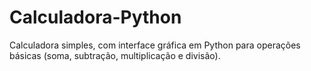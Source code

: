# Calculadora-Python
Calculadora simples, com interface gráfica em Python para operações básicas (soma, subtração, multiplicação e divisão).
